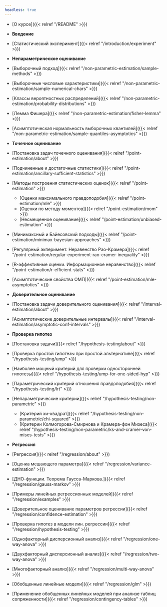 ```yaml
---
headless: true
---
```


- [О курсе]({{< relref "/README" >}})

- **Введение**
- [Статистический эксперимент]({{< relref "/introduction/experiment" >}})

- **Непараметрическое оценивание**
- [Выборочный подход]({{< relref "/non-parametric-estimation/sample-methods" >}})
- [Выборочные числовые характеристики]({{< relref "/non-parametric-estimation/sample-numerical-chars" >}})
- [Классы вероятностных распределений]({{< relref "/non-parametric-estimation/probability-distributions" >}})
- [Лемма Фишера]({{< relref "/non-parametric-estimation/fisher-lemma" >}})
- [Асимптотическая нормальность выборочных квантилей]({{< relref "/non-parametric-estimation/sample-quantiles-asymptotics" >}})

- **Точечное оценивание**
- [Постановка задач точечного оценивания]({{< relref "/point-estimation/about" >}})
- [Подчиненные и достаточные статистики]({{< relref "/point-estimation/ancillary-sufficient-statistics" >}})
- [Методы построения статистических оценок]({{< relref "/point-estimation" >}})
  - [Оценки максимального правдоподобия]({{< relref "/point-estimation/mle" >}})
  - [Оценки по методу моментов]({{< relref "/point-estimation/mom" >}})
  - [Несмещенное оценивание]({{< relref "/point-estimation/unbiased-estimation" >}})
- [Минимаксный и Байесовский подходы]({{< relref "/point-estimation/minimax-bayesian-approaches" >}})
- [Регулярный экперимент. Неравенство Рао-Крамера]({{< relref "/point-estimation/regular-experiment-rao-cramer-inequality" >}})
- [R-эффективные оценки. Информационное неравенство]({{< relref "/point-estimation/r-efficient-stats" >}})
- [Асимптотические свойства ОМП]({{< relref "/point-estimation/mle-asymptotics" >}})

- **Доверительное оценивание**
- [Постановка задачи доверительного оценивания]({{< relref "/interval-estimation/about" >}})
- [Асимптотические доверительные интервалы]({{< relref "/interval-estimation/asymptotic-conf-intervals" >}})

- **Проверка гипотез**
- [Постановка задачи]({{< relref "/hypothesis-testing/about" >}})
- [Проверка простой гипотезы при простой альтернативе]({{< relref "/hypothesis-testing/ump" >}})
- [Наиболее мощный критерий для проверки односторонней гипотезы]({{< relref "/hypothesis-testing/ump-for-one-sided-hyp" >}})
- [Параметрический критерий отношения правдоподобия]({{< relref "/hypothesis-testing/lrt" >}})
- [Непараметрические критерии]({{< relref "/hypothesis-testing/non-parametric" >}})
  - [Критерий хи-квадрат]({{< relref "/hypothesis-testing/non-parametric/chi-squared" >}})
  - [Критерии Колмогорова-Смирнова и Крамера-фон Мизеса]({{< relref "/hypothesis-testing/non-parametric/ks-and-cramer-von-mises-tests" >}})

- **Регрессия**
- [Регрессия]({{< relref "/regression/about" >}})
- [Оценка мешающего параметра]({{< relref "/regression/variance-estimation" >}})
- [ДНО-функции. Теорема Гаусса-Маркова.]({{< relref "/regression/gauss-markov" >}})
- [Примеры линейных регрессионных моделей]({{< relref "/regression/examples" >}})
- [Доверительное оценивание параметров регрессии]({{< relref "/regression/confidence-estimation" >}})
- [Проверка гипотез в модели лин. регрессии]({{< relref "/regression/hypothesis-testing" >}})
- [Однофакторный дисперсионный анализ]({{< relref "/regression/one-way-anova" >}})
- [Двухфакторный дисперсионный анализ]({{< relref "/regression/two-way-anova" >}})
- [Многофакторный анализ]({{< relref "/regression/multi-way-anova" >}})
- [Обобщенные линейные модели]({{< relref "/regression/glm" >}})
- [Применение обобщенных линейных моделей при анализе таблиц сопряженности]({{< relref "/regression/contingency-tables" >}})
<br />
